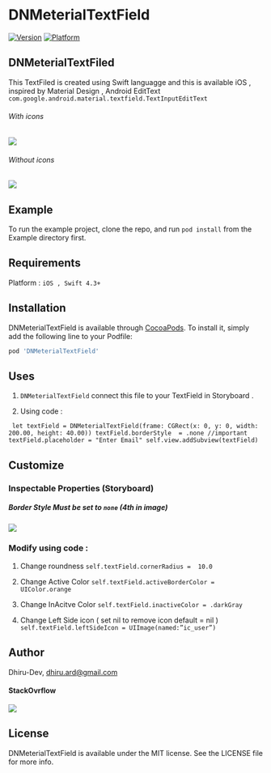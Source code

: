 # DNMeterialTextField

[![Version](https://img.shields.io/cocoapods/v/DNMeterialTextField.svg?style=flat)](https://cocoapods.org/pods/DNMeterialTextField)
[![Platform](https://img.shields.io/cocoapods/p/DNMeterialTextField.svg?style=flat)](https://cocoapods.org/pods/DNMeterialTextField)


## DNMeterialTextFiled
This TextFiled is created using Swift languagge and this is available  iOS , inspired by Material Design , Android EditText 
`com.google.android.material.textfield.TextInputEditText`
###### With icons

![](https://i.imgur.com/p76rpgu.gif)

###### Without icons

![](https://i.imgur.com/RPvINYl.gif)


## Example

To run the example project, clone the repo, and run `pod install` from the Example directory first.

## Requirements
Platform :  `iOS , Swift 4.3+`

## Installation

DNMeterialTextField is available through [CocoaPods](https://cocoapods.org). To install
it, simply add the following line to your Podfile:

```ruby
pod 'DNMeterialTextField'
```


## Uses

1.  `DNMeterialTextField` connect this file to your TextField in Storyboard .

2. Using code :

` let textField = DNMeterialTextField(frame: CGRect(x: 0, y: 0, width: 200.00, height: 40.00))
textField.borderStyle  = .none //important
textField.placeholder = "Enter Email"
self.view.addSubview(textField)`

## Customize

### Inspectable Properties (Storyboard)

##### Border Style Must be set to `none` (4th in image)

![](https://i.imgur.com/X15EzHF.png)


### Modify using code :
1.  Change roundness
`self.textField.cornerRadius =  10.0`

2.  Change Active Color
`self.textField.activeBorderColor = UIColor.orange`

3.  Change InAcitve Color
`self.textField.inactiveColor = .darkGray`

3.  Change Left Side icon ( set nil to remove icon default = nil )
`self.textField.leftSideIcon = UIImage(named:”ic_user”)`


## Author

Dhiru-Dev, dhiru.ard@gmail.com

#### StackOvrflow 
![](https://stackoverflow.com/users/4466607/dhiru)


## License

DNMeterialTextField is available under the MIT license. See the LICENSE file for more info.
